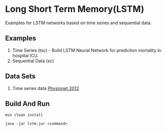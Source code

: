 # Long Short Term Memory(LSTM)

Examples for LSTM networks based on time series and sequential data.

## Examples

1. Time Series (tsc) - Build LSTM Neural Network for prediciton mortality in hospital ICU.
2. Sequential Data (sc)

## Data Sets

1. Time series data [Physionet 2012](https://dl4jdata.blob.core.windows.net/training/physionet2012/physionet2012.tar.gz)

## Build And Run
```
mvn clean install

java -jar lstm.jar <command>
```
